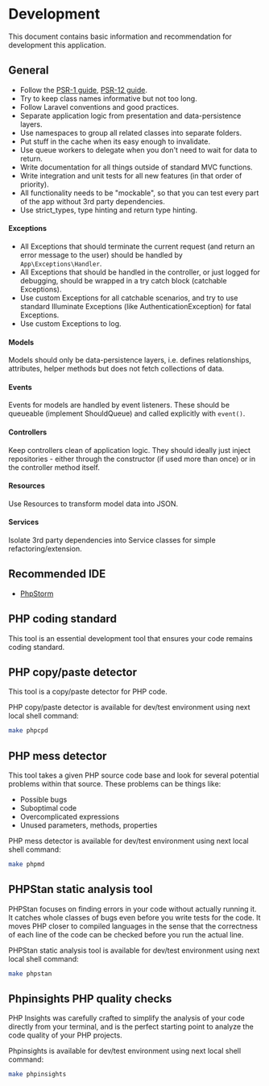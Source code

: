 # Development
This document contains basic information and recommendation for development this application.

## General
* Follow the [PSR-1 guide](https://www.php-fig.org/psr/psr-1/), [PSR-12 guide](https://www.php-fig.org/psr/psr-12/).
* Try to keep class names informative but not too long.
* Follow Laravel conventions and good practices.
* Separate application logic from presentation and data-persistence layers.
* Use namespaces to group all related classes into separate folders.
* Put stuff in the cache when its easy enough to invalidate.
* Use queue workers to delegate when you don't need to wait for data to return.
* Write documentation for all things outside of standard MVC functions.
* Write integration and unit tests for all new features (in that order of priority).
* All functionality needs to be "mockable", so that you can test every part of the app without 3rd party dependencies.
* Use strict_types, type hinting and return type hinting.

#### Exceptions
* All Exceptions that should terminate the current request (and return an error message to the user) should be handled
by `App\Exceptions\Handler`.
* All Exceptions that should be handled in the controller, or just logged for debugging, should be wrapped in a
try catch block (catchable Exceptions).
* Use custom Exceptions for all catchable scenarios, and try to use standard Illuminate Exceptions
(like AuthenticationException) for fatal Exceptions.
* Use custom Exceptions to log.

#### Models
Models should only be data-persistence layers, i.e. defines relationships, attributes, helper methods
but does not fetch collections of data.

#### Events
Events for models are handled by event listeners. These should be queueable (implement ShouldQueue)
and called explicitly with `event()`.

#### Controllers
Keep controllers clean of application logic. They should ideally just inject repositories - either through
the constructor (if used more than once) or in the controller method itself.

#### Resources
Use Resources to transform model data into JSON.

#### Services
Isolate 3rd party dependencies into Service classes for simple refactoring/extension.

## Recommended IDE

* [PhpStorm](https://www.jetbrains.com/phpstorm/)

## PHP coding standard
This tool is an essential development tool that ensures your code remains coding standard.

## PHP copy/paste detector
This tool is a copy/paste detector for PHP code.

PHP copy/paste detector is available for dev/test environment using next local shell command:
```bash
make phpcpd
```

## PHP mess detector
This tool takes a given PHP source code base and look for several potential problems within that source. These problems can be things like:
* Possible bugs
* Suboptimal code
* Overcomplicated expressions
* Unused parameters, methods, properties

PHP mess detector is available for dev/test environment using next local shell command:
```bash
make phpmd
```

## PHPStan static analysis tool
PHPStan focuses on finding errors in your code without actually running it. It catches whole classes of bugs even before you write tests for the code.
It moves PHP closer to compiled languages in the sense that the correctness of each line of the code can be checked before you run the actual line.

PHPStan static analysis tool is available for dev/test environment using next local shell command:
```bash
make phpstan
```

## Phpinsights PHP quality checks
PHP Insights was carefully crafted to simplify the analysis of your code directly from your terminal, and is the perfect starting point to analyze the code quality of your PHP projects. 

Phpinsights is available for dev/test environment using next local shell command:
```bash
make phpinsights
```
